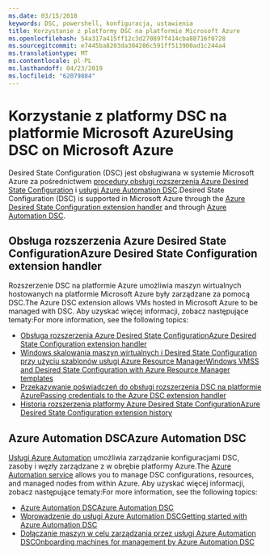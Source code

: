 ```yaml
---
ms.date: 03/15/2018
keywords: DSC, powershell, konfiguracja, ustawienia
title: Korzystanie z platformy DSC na platformie Microsoft Azure
ms.openlocfilehash: 54a317a415ff12c3d270897f414cba88716f0728
ms.sourcegitcommit: e7445ba8203da304286c591ff513900ad1c244a4
ms.translationtype: MT
ms.contentlocale: pl-PL
ms.lasthandoff: 04/23/2019
ms.locfileid: "62079884"
---
```

# <a name="using-dsc-on-microsoft-azure"></a><span data-ttu-id="708d7-103">Korzystanie z platformy DSC na platformie Microsoft Azure</span><span class="sxs-lookup"><span data-stu-id="708d7-103">Using DSC on Microsoft Azure</span></span>

<span data-ttu-id="708d7-104">Desired State Configuration (DSC) jest obsługiwana w systemie Microsoft Azure za pośrednictwem [procedury obsługi rozszerzenia Azure Desired State Configuration](/azure/virtual-machines/extensions/dsc-overview) i [usługi Azure Automation DSC](/azure/automation/automation-dsc-overview).</span><span class="sxs-lookup"><span data-stu-id="708d7-104">Desired State Configuration (DSC) is supported in Microsoft Azure through the [Azure Desired State Configuration extension handler](/azure/virtual-machines/extensions/dsc-overview) and through [Azure Automation DSC](/azure/automation/automation-dsc-overview).</span></span>

## <a name="azure-desired-state-configuration-extension-handler"></a><span data-ttu-id="708d7-105">Obsługa rozszerzenia Azure Desired State Configuration</span><span class="sxs-lookup"><span data-stu-id="708d7-105">Azure Desired State Configuration extension handler</span></span>

<span data-ttu-id="708d7-106">Rozszerzenie DSC na platformie Azure umożliwia maszyn wirtualnych hostowanych na platformie Microsoft Azure były zarządzane za pomocą DSC.</span><span class="sxs-lookup"><span data-stu-id="708d7-106">The Azure DSC extension allows VMs hosted in Microsoft Azure to be managed with DSC.</span></span>
<span data-ttu-id="708d7-107">Aby uzyskać więcej informacji, zobacz następujące tematy:</span><span class="sxs-lookup"><span data-stu-id="708d7-107">For more information, see the following topics:</span></span>

- [<span data-ttu-id="708d7-108">Obsługa rozszerzenia Azure Desired State Configuration</span><span class="sxs-lookup"><span data-stu-id="708d7-108">Azure Desired State Configuration extension handler</span></span>](/azure/virtual-machines/extensions/dsc-overview)
- [<span data-ttu-id="708d7-109">Windows skalowania maszyn wirtualnych i Desired State Configuration przy użyciu szablonów usługi Azure Resource Manager</span><span class="sxs-lookup"><span data-stu-id="708d7-109">Windows VMSS and Desired State Configuration with Azure Resource Manager templates</span></span>](/azure/virtual-machines/extensions/dsc-template)
- [<span data-ttu-id="708d7-110">Przekazywanie poświadczeń do obsługi rozszerzenia DSC na platformie Azure</span><span class="sxs-lookup"><span data-stu-id="708d7-110">Passing credentials to the Azure DSC extension handler</span></span>](/azure/virtual-machines/extensions/dsc-credentials)
- [<span data-ttu-id="708d7-111">Historia rozszerzenia platformy Azure Desired State Configuration</span><span class="sxs-lookup"><span data-stu-id="708d7-111">Azure Desired State Configuration extension history</span></span>](azureDscexthistory.md)

## <a name="azure-automation-dsc"></a><span data-ttu-id="708d7-112">Azure Automation DSC</span><span class="sxs-lookup"><span data-stu-id="708d7-112">Azure Automation DSC</span></span>

<span data-ttu-id="708d7-113">[Usługi Azure Automation](https://azure.microsoft.com/en-us/services/automation/) umożliwia zarządzanie konfiguracjami DSC, zasoby i węzły zarządzane z w obrębie platformy Azure.</span><span class="sxs-lookup"><span data-stu-id="708d7-113">The [Azure Automation service](https://azure.microsoft.com/en-us/services/automation/) allows you to manage DSC configurations, resources, and managed nodes from within Azure.</span></span> <span data-ttu-id="708d7-114">Aby uzyskać więcej informacji, zobacz następujące tematy:</span><span class="sxs-lookup"><span data-stu-id="708d7-114">For more information, see the following topics:</span></span>

- [<span data-ttu-id="708d7-115">Azure Automation DSC</span><span class="sxs-lookup"><span data-stu-id="708d7-115">Azure Automation DSC</span></span>](/azure/automation/automation-dsc-overview)
- [<span data-ttu-id="708d7-116">Wprowadzenie do usługi Azure Automation DSC</span><span class="sxs-lookup"><span data-stu-id="708d7-116">Getting started with Azure Automation DSC</span></span>](/azure/automation/automation-dsc-getting-started)
- [<span data-ttu-id="708d7-117">Dołączanie maszyn w celu zarządzania przez usługi Azure Automation DSC</span><span class="sxs-lookup"><span data-stu-id="708d7-117">Onboarding machines for management by Azure Automation DSC</span></span>](/azure/automation/automation-dsc-onboarding)